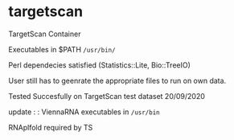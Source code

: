 # targetscan
TargetScan Container

Executables in $PATH `/usr/bin/` 

Perl dependecies satisfied (Statistics::Lite, Bio::TreeIO)

User still has to geenrate the appropriate files to run on own data. 

Tested Succesfully on TargetScan test dataset 20/09/2020

update : :  ViennaRNA executables in `/usr/bin` 

RNAplfold required by TS
